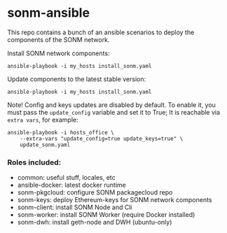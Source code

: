 sonm-ansible
============

This repo contains a bunch of an ansible scenarios to
deploy the components of the SONM network.

Install SONM network components:
```
ansible-playbook -i my_hosts install_sonm.yaml
```


Update components to the latest stable version:
```
ansible-playbook -i my_hosts install_sonm.yaml
```


Note! Config and keys updates are disabled by default. To enable it, you must pass the `update_config` variable and set it to True; It is reachable via `extra vars`, for example:

```
ansible-playbook -i hosts_office \
    --extra-vars "update_config=true update_keys=true" \
    update_sonm.yaml
```


### Roles included:

* common: useful stuff, locales, etc
* ansible-docker: latest docker runtime
* sonm-pkgcloud: configure SONM packagecloud repo
* sonm-keys: deploy Ethereum-keys for SONM network components
* sonm-client: install SONM Node and Cli
* sonm-worker: install SONM Worker (require Docker installed)
* sonm-dwh: install geth-node and DWH (ubuntu-only)

